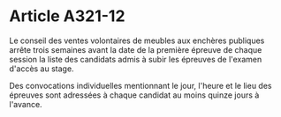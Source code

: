 # Article A321-12

Le conseil des ventes volontaires de meubles aux enchères publiques arrête trois semaines avant la date de la première épreuve de chaque session la liste des candidats admis à subir les épreuves de l'examen d'accès au stage.

Des convocations individuelles mentionnant le jour, l'heure et le lieu des épreuves sont adressées à chaque candidat au moins quinze jours à l'avance.
